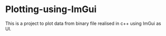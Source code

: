 # Plotting-using-ImGui
This is a project to plot data from binary file realised in c++ using ImGui as UI.
